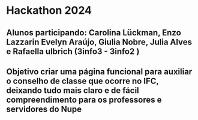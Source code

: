 # Hackathon 2024

## Alunos participando: Carolina Lückman, Enzo Lazzarin Evelyn Araújo, Giulia Nobre, Julia Alves e Rafaella ulbrich (3info3 - 3info2 )
## Objetivo criar uma página funcional para auxiliar o conselho de classe que ocorre no IFC, deixando tudo mais claro e de fácil compreendimento para os professores e servidores do Nupe
